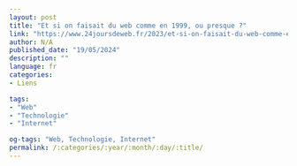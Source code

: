 ```yaml
---
layout: post
title: "Et si on faisait du web comme en 1999, ou presque ?"
link: "https://www.24joursdeweb.fr/2023/et-si-on-faisait-du-web-comme-en-1999-ou-presque"
author: N/A
published_date: "19/05/2024"
description: ""
language: fr
categories:
- Liens

tags:
- "Web"
- "Technologie"
- "Internet"

og-tags: "Web, Technologie, Internet"
permalink: /:categories/:year/:month/:day/:title/
---
```

